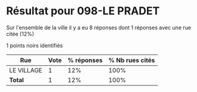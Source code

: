 # Résultat pour 098-LE PRADET

Sur l'ensemble de la ville il y a eu 8 réponses dont 1 réponses avec une rue citée (12%)

1 points noirs identifiés

| Rue | Vote | % réponses | % Nb rues cités|
|-----|------|------------|----------------|
| LE VILLAGE | 1 | 12% | 100%|
| **Total** | 1 | 12% | 100%|
